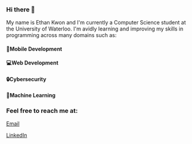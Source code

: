 ### Hi there 👋

My name is Ethan Kwon and I'm currently a Computer Science student at the University of Waterloo. I'm avidly learning and improving my skills in programming across many domains such as:

#### 📱Mobile Development 
#### 💻Web Development 
#### 🔒Cybersecurity
#### 🤖Machine Learning 


### Feel free to reach me at:
[Email](mailto:ethan.kwon@uwaterloo.ca)

[LinkedIn](https://www.linkedin.com/in/ethan-kwon/)


<!--
**ethan-kwon/ethan-kwon** is a ✨ _special_ ✨ repository because its `README.md` (this file) appears on your GitHub profile.

Here are some ideas to get you started:

- 🔭 I’m currently working on ...
- 🌱 I’m currently learning ...
- 👯 I’m looking to collaborate on ...
- 🤔 I’m looking for help with ...
- 💬 Ask me about ...
- 📫 How to reach me: ...
- 😄 Pronouns: ...
- ⚡ Fun fact: ...
-->
